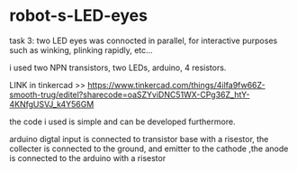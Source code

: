 # robot-s-LED-eyes

task 3: two LED eyes was connocted in parallel, for interactive purposes such as winking, plinking rapidly, etc...


i used two NPN transistors, two LEDs, arduino, 4 resistors.


LINK in tinkercad >> https://www.tinkercad.com/things/4ilfa9fw66Z-smooth-trug/editel?sharecode=oaSZYviDNC51WX-CPg36Z_htY-4KNfgUSVJ_k4Y56GM


the code i used is simple and can be developed furthermore. 

arduino digtal input is connected to transistor base with a risestor, the collecter is connected to the ground, and emitter to the cathode
,the anode is connected to the arduino with a risestor 
